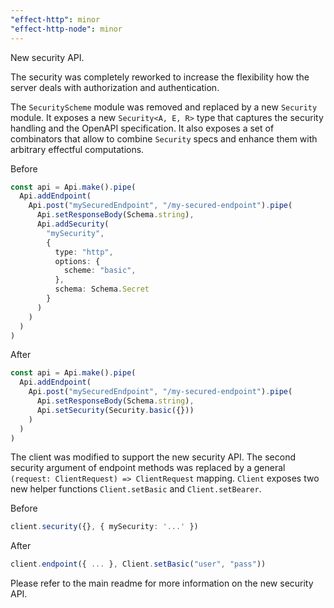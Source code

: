 ```yaml
---
"effect-http": minor
"effect-http-node": minor
---
```


New security API.

The security was completely reworked to increase the flexibility how
the server deals with authorization and authentication.

The `SecurityScheme` module was removed and replaced by a new `Security` module.
It exposes a new `Security<A, E, R>` type that captures the security handling
and the OpenAPI specification. It also exposes a set of combinators that allow
to combine `Security` specs and enhance them with arbitrary effectful computations.

Before

```ts
const api = Api.make().pipe(
  Api.addEndpoint(
    Api.post("mySecuredEndpoint", "/my-secured-endpoint").pipe(
      Api.setResponseBody(Schema.string),
      Api.addSecurity(
        "mySecurity",
        {
          type: "http",
          options: {
            scheme: "basic",
          },
          schema: Schema.Secret
        }
      )
    )
  )
)
```

After

```ts
const api = Api.make().pipe(
  Api.addEndpoint(
    Api.post("mySecuredEndpoint", "/my-secured-endpoint").pipe(
      Api.setResponseBody(Schema.string),
      Api.setSecurity(Security.basic({}))
    )
  )
)
```

The client was modified to support the new security API. The second security argument
of endpoint methods was replaced by a general `(request: ClientRequest) => ClientRequest`
mapping. `Client` exposes two new helper functions `Client.setBasic` and `Client.setBearer`.

Before

```ts
client.security({}, { mySecurity: '...' })
```

After

```ts
client.endpoint({ ... }, Client.setBasic("user", "pass"))
```

Please refer to the main readme for more information on the new security API.
